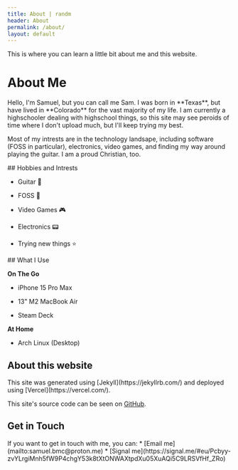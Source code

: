 ```yaml
---
title: About | randm
header: About
permalink: /about/
layout: default
---
```

This is where you can learn a little bit about me and this website.

# About Me
<article markdown="1">
Hello, I'm Samuel, but you can call me Sam. I was born in **Texas**, but have lived in **Colorado** for the vast majority of my life. I am currently a highschooler dealing with highschool things, so this site may see peroids of time where I don't upload much, but I'll keep trying my best.

Most of my intrests are in the technology landsape, including software (FOSS in particular), electronics, video games, and finding my way around playing the guitar. I am a proud Christian, too.
</article>

<article class="wrapper" markdown="1">
## Hobbies and Intrests

* Guitar 🎸

* FOSS 🐧

* Video Games 🎮

* Electronics 📟

* Trying new things ⭐️
</article>

<article class="wrapper" markdown="1">
## What I Use

**On The Go**

* iPhone 15 Pro Max

* 13" M2 MacBook Air

* Steam Deck

**At Home**

* Arch Linux (Desktop)
</article>

## About this website
<article class="wrapper" markdown="1">
This site was generated using [Jekyll](https://jekyllrb.com/) and deployed using [Vercel](https://vercel.com/).

This site's source code can be seen on [GitHub](https://github.com/randm1/blog).
</article>

## Get in Touch
<article class="wrapper" markdown="1">
If you want to get in touch with me, you can:
* [Email me](mailto:samuel.bmc@proton.me)
* [Signal me](https://signal.me/#eu/Pcbyy-zvYLrgiMnh5fW9P4chgY53k8tXtONWAXtpdXu05XuAQi5C9LRSVfHf_ZRo)
</article>